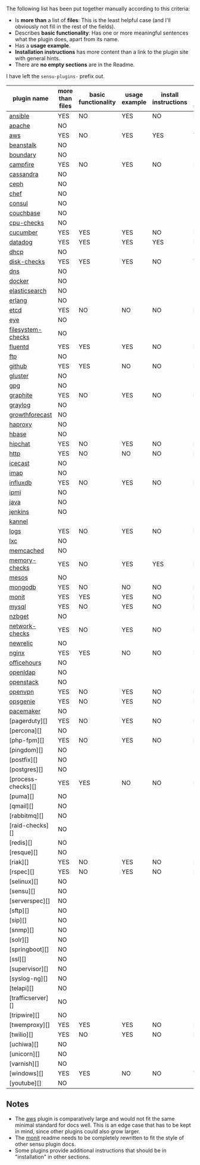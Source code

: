 
The following list has been put together manually according to this criteria:

- Is **more than** a list of **files**: This is the least helpful case (and I'll obviously not fill in the rest of the fields).
- Describes **basic functionality**: Has one or more meaningful sentences what the plugin does, apart from its name.
- Has a **usage example**.
- **Installation instructions** has more content than a link to the plugin site with general hints. 
- There are **no empty sections** are in the Readme.

I have left the `sensu-plugins-` prefix out.

| plugin name | more than files | basic functionality | usage example | install instructions | no empty sections |
| --- | --- | --- | --- | --- | --- |
| [ansible][] | YES | NO | YES | NO | NO |
| [apache][] | NO | | | | |
| [aws][] | YES | NO | YES | YES | YES |
| [beanstalk][] | NO |  |  |  |  |
| [boundary][] | NO |  |  |  |  |
| [campfire][] | YES | NO | YES | NO | NO |
| [cassandra][] | NO |  |  |  |  |
| [ceph][] | NO |  |  |  |  |
| [chef][] | NO |  |  |  |  |
| [consul][] | NO |  |  |  |  |
| [couchbase][] | NO |  |  |  |  |
| [cpu-checks][] | NO |  |  |  |  |
| [cucumber][] | YES | YES | YES | NO | NO |
| [datadog][] | YES | YES | YES | YES | NO |
| [dhcp][] | NO |  |  |  |  |
| [disk-checks][] | YES | YES | YES | NO | YES |
| [dns][] | NO |  |  |  |  |
| [docker][] | NO |  |  |  |  |
| [elasticsearch][] | NO |  |  |  |  |
| [erlang][] | NO |  |  |  |  |
| [etcd][] | YES | NO | NO | NO | NO |
| [eye][] | NO |  |  |  |  |
| [filesystem-checks][] | NO |  |  |  |  |
| [fluentd][] | YES | YES | YES | NO | NO |
| [ftp][] | NO |  |  |  |  |
| [github][] | YES | YES | NO | NO | NO |
| [gluster][] | NO |  |  |  |  |
| [gpg][] | NO |  |  |  |  |
| [graphite][] | YES | NO | YES | NO | NO |
| [graylog][] | NO |  |  |  |  |
| [growthforecast][] | NO |  |  |  |  |
| [haproxy][] | NO |  |  |  |  |
| [hbase][] | NO |  |  |  |  |
| [hipchat][] | YES | NO | YES | NO | NO |
| [http][] | YES | NO | NO | NO | NO |
| [icecast][] | NO |  |  |  |  |
| [imap][] | NO |  |  |  |  |
| [influxdb][] | YES | NO | YES | NO | NO |
| [ipmi][] | NO |  |  |  |  |
| [java][] | NO |  |  |  |  |
| [jenkins][] | NO |  |  |  |  |
| [kannel][] |  |  |  |  |  |
| [logs][] | YES | NO | YES | NO | NO |
| [lxc][] | NO |  |  |  |  |
| [memcached][] | NO |  |  |  |  |
| [memory-checks][] | YES | NO | YES | YES | NO |
| [mesos][] | NO |  |  |  |  |
| [mongodb][] | YES | NO | NO | NO | NO |
| [monit][] | YES | YES | YES | NO | NO |
| [mysql][] | YES | NO | YES | NO | NO |
| [nzbget][] | NO |  |  |  |  |
| [network-checks][] | YES | NO | YES | NO | NO |
| [newrelic][] | NO |  |  |  |  |
| [nginx][] | YES | YES | NO | NO | NO |
| [officehours][] | NO |  |  |  |  |
| [openldap][] | NO |  |  |  |  |
| [openstack][] | NO |  |  |  |  |
| [openvpn][] | YES | NO | YES | NO | NO |
| [opsgenie][] | YES | NO | YES | NO | NO |
| [pacemaker][] | NO |  |  |  |  |
| [pagerduty][] | YES | NO | YES | NO | NO |
| [percona][] | NO |  |  |  |  |
| [php-fpm][] | YES | NO | YES | NO | NO |
| [pingdom][] | NO |  |  |  |  |
| [postfix][] | NO |  |  |  |  |
| [postgres][] | NO |  |  |  |  |
| [process-checks][] | YES | YES | NO | NO | NO |
| [puma][] | NO |  |  |  |  |
| [qmail][] | NO |  |  |  |  |
| [rabbitmq][] | NO |  |  |  |  |
| [raid-checks][] | NO |  |  |  |  |
| [redis][] | NO |  |  |  |  |
| [resque][] | NO |  |  |  |  |
| [riak][] | YES | NO | YES | NO | NO |
| [rspec][] | YES | NO | YES | NO | NO |
| [selinux][] | NO |  |  |  |  |
| [sensu][] | NO |  |  |  |  |
| [serverspec][] | NO |  |  |  |  |
| [sftp][] | NO |  |  |  |  |
| [sip][] | NO |  |  |  |  |
| [snmp][] | NO |  |  |  |  |
| [solr][] | NO |  |  |  |  |
| [springboot][] | NO |  |  |  |  |
| [ssl][] | NO |  |  |  |  |
| [supervisor][] | NO |  |  |  |  |
| [syslog-ng][] | NO |  |  |  |  |
| [telapi][] | NO |  |  |  |  |
| [trafficserver][] | NO |  |  |  |  |
| [tripwire][] | NO |  |  |  |  |
| [twemproxy][] | YES | YES | YES | NO | NO |
| [twilio][] | YES | NO | YES | NO | NO |
| [uchiwa][] | NO |  |  |  |  |
| [unicorn][] | NO |  |  |  |  |
| [varnish][] | NO |  |  |  |  |
| [windows][] | YES | YES | NO | NO | YES |
| [youtube][] | NO |  |  |  |  |



## Notes

- The [aws][] plugin is comparatively large and would not fit the same minimal standard for docs well. This is an edge case that has to be kept in mind, since other plugins could also grow larger.
- The [monit][] readme needs to be completely rewritten to fit the style of other sensu plugin docs.
- Some plugins provide additional instructions that should be in "installation" in other sections.

<!-- links -->
[ansible]: https://github.com/sensu-plugins/sensu-plugins-ansible
[apache]: https://github.com/sensu-plugins/sensu-plugins-apache
[aws]: https://github.com/sensu-plugins/sensu-plugins-aws
[beanstalk]: https://github.com/sensu-plugins/sensu-plugins-beanstalk
[boundary]: https://github.com/sensu-plugins/sensu-plugins-boundary
[campfire]: https://github.com/sensu-plugins/sensu-plugins-campfire
[cassandra]: https://github.com/sensu-plugins/sensu-plugins-cassandra
[ceph]: https://github.com/sensu-plugins/sensu-plugins-ceph
[chef]: https://github.com/sensu-plugins/sensu-plugins-chef
[consul]: https://github.com/sensu-plugins/sensu-plugins-consul
[couchbase]: https://github.com/sensu-plugins/sensu-plugins-couchbase
[cpu-checks]: https://github.com/sensu-plugins/sensu-plugins-cpu-checks
[cucumber]: https://github.com/sensu-plugins/sensu-plugins-cucumber
[datadog]: https://github.com/sensu-plugins/sensu-plugins-datadog
[dhcp]: https://github.com/sensu-plugins/sensu-plugins-dhcp
[disk-checks]: https://github.com/sensu-plugins/sensu-plugins-disk-checks
[dns]: https://github.com/sensu-plugins/sensu-plugins-dns
[docker]: https://github.com/sensu-plugins/sensu-plugins-docker
[elasticsearch]: https://github.com/sensu-plugins/sensu-plugins-elasticsearch
[erlang]: https://github.com/sensu-plugins/sensu-plugins-erlang
[etcd]: https://github.com/sensu-plugins/sensu-plugins-etcd
[eye]: https://github.com/sensu-plugins/sensu-plugins-eye
[filesystem-checks]: https://github.com/sensu-plugins/sensu-plugins-filesystem-checks
[fluentd]: https://github.com/sensu-plugins/sensu-plugins-fluentd
[ftp]: https://github.com/sensu-plugins/sensu-plugins-ftp
[github]: https://github.com/sensu-plugins/sensu-plugins-github
[gluster]: https://github.com/sensu-plugins/sensu-plugins-gluster
[gpg]: https://github.com/sensu-plugins/sensu-plugins-gpg
[graphite]: https://github.com/sensu-plugins/sensu-plugins-graphite
[graylog]: https://github.com/sensu-plugins/sensu-plugins-graylog
[growthforecast]: https://github.com/sensu-plugins/sensu-plugins-growthforecast
[haproxy]: https://github.com/sensu-plugins/sensu-plugins-haproxy
[hbase]: https://github.com/sensu-plugins/sensu-plugins-hbase
[hipchat]: https://github.com/sensu-plugins/sensu-plugins-hipchat
[http]: https://github.com/sensu-plugins/sensu-plugins-http
[icecast]: https://github.com/sensu-plugins/sensu-plugins-icecast
[imap]: https://github.com/sensu-plugins/sensu-plugins-imap
[influxdb]: https://github.com/sensu-plugins/sensu-plugins-influxdb
[ipmi]: https://github.com/sensu-plugins/sensu-plugins-ipmi
[java]: https://github.com/sensu-plugins/sensu-plugins-java
[jenkins]: https://github.com/sensu-plugins/sensu-plugins-jenkins
[kannel]: https://github.com/sensu-plugins/sensu-plugins-kannel
[logs]: https://github.com/sensu-plugins/sensu-plugins-logs
[lxc]: https://github.com/sensu-plugins/sensu-plugins-lxc
[memcached]: https://github.com/sensu-plugins/sensu-plugins-memcached
[memory-checks]: https://github.com/sensu-plugins/sensu-plugins-memory-checks
[mesos]: https://github.com/sensu-plugins/sensu-plugins-mesos
[mongodb]: https://github.com/sensu-plugins/sensu-plugins-mongodb
[monit]: https://github.com/sensu-plugins/sensu-plugins-monit
[mysql]: https://github.com/sensu-plugins/sensu-plugins-mysql
[nzbget]: https://github.com/sensu-plugins/sensu-plugins-nzbget
[network-checks]: https://github.com/sensu-plugins/sensu-plugins-network-checks
[newrelic]: https://github.com/sensu-plugins/sensu-plugins-newrelic
[nginx]: https://github.com/sensu-plugins/sensu-plugins-nginx
[officehours]: https://github.com/sensu-plugins/sensu-plugins-officehours
[openldap]: https://github.com/sensu-plugins/sensu-plugins-openldap
[openstack]: https://github.com/sensu-plugins/sensu-plugins-openstack
[openvpn]: https://github.com/sensu-plugins/sensu-plugins-openvpn
[opsgenie]: https://github.com/sensu-plugins/sensu-plugins-opsgenie
[pacemaker]: https://github.com/sensu-plugins/sensu-plugins-pacemaker
